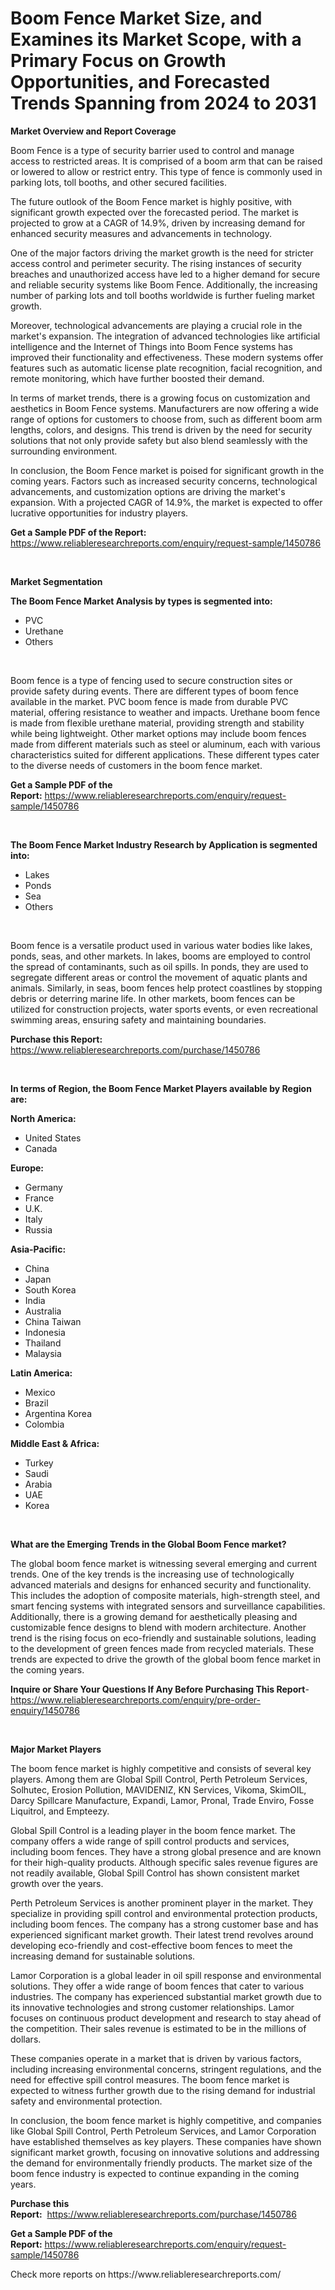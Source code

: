 <p><h1>Boom Fence Market Size, and Examines its Market Scope, with a Primary Focus on Growth Opportunities, and Forecasted Trends Spanning from 2024 to 2031</h1></p><p><strong>Market Overview and Report Coverage</strong></p>
<p><p>Boom Fence is a type of security barrier used to control and manage access to restricted areas. It is comprised of a boom arm that can be raised or lowered to allow or restrict entry. This type of fence is commonly used in parking lots, toll booths, and other secured facilities.</p><p>The future outlook of the Boom Fence market is highly positive, with significant growth expected over the forecasted period. The market is projected to grow at a CAGR of 14.9%, driven by increasing demand for enhanced security measures and advancements in technology.</p><p>One of the major factors driving the market growth is the need for stricter access control and perimeter security. The rising instances of security breaches and unauthorized access have led to a higher demand for secure and reliable security systems like Boom Fence. Additionally, the increasing number of parking lots and toll booths worldwide is further fueling market growth.</p><p>Moreover, technological advancements are playing a crucial role in the market's expansion. The integration of advanced technologies like artificial intelligence and the Internet of Things into Boom Fence systems has improved their functionality and effectiveness. These modern systems offer features such as automatic license plate recognition, facial recognition, and remote monitoring, which have further boosted their demand.</p><p>In terms of market trends, there is a growing focus on customization and aesthetics in Boom Fence systems. Manufacturers are now offering a wide range of options for customers to choose from, such as different boom arm lengths, colors, and designs. This trend is driven by the need for security solutions that not only provide safety but also blend seamlessly with the surrounding environment.</p><p>In conclusion, the Boom Fence market is poised for significant growth in the coming years. Factors such as increased security concerns, technological advancements, and customization options are driving the market's expansion. With a projected CAGR of 14.9%, the market is expected to offer lucrative opportunities for industry players.</p></p>
<p><strong>Get a Sample PDF of the Report:</strong> <a href="https://www.reliableresearchreports.com/enquiry/request-sample/1450786">https://www.reliableresearchreports.com/enquiry/request-sample/1450786</a></p>
<p>&nbsp;</p>
<p><strong>Market Segmentation</strong></p>
<p><strong>The Boom Fence Market Analysis by types is segmented into:</strong></p>
<p><ul><li>PVC</li><li>Urethane</li><li>Others</li></ul></p>
<p>&nbsp;</p>
<p><p>Boom fence is a type of fencing used to secure construction sites or provide safety during events. There are different types of boom fence available in the market. PVC boom fence is made from durable PVC material, offering resistance to weather and impacts. Urethane boom fence is made from flexible urethane material, providing strength and stability while being lightweight. Other market options may include boom fences made from different materials such as steel or aluminum, each with various characteristics suited for different applications. These different types cater to the diverse needs of customers in the boom fence market.</p></p>
<p><strong>Get a Sample PDF of the Report:</strong>&nbsp;<a href="https://www.reliableresearchreports.com/enquiry/request-sample/1450786">https://www.reliableresearchreports.com/enquiry/request-sample/1450786</a></p>
<p>&nbsp;</p>
<p><strong>The Boom Fence Market Industry Research by Application is segmented into:</strong></p>
<p><ul><li>Lakes</li><li>Ponds</li><li>Sea</li><li>Others</li></ul></p>
<p>&nbsp;</p>
<p><p>Boom fence is a versatile product used in various water bodies like lakes, ponds, seas, and other markets. In lakes, booms are employed to control the spread of contaminants, such as oil spills. In ponds, they are used to segregate different areas or control the movement of aquatic plants and animals. Similarly, in seas, boom fences help protect coastlines by stopping debris or deterring marine life. In other markets, boom fences can be utilized for construction projects, water sports events, or even recreational swimming areas, ensuring safety and maintaining boundaries.</p></p>
<p><strong>Purchase this Report:</strong>&nbsp; <a href="https://www.reliableresearchreports.com/purchase/1450786">https://www.reliableresearchreports.com/purchase/1450786</a></p>
<p>&nbsp;</p>
<p><strong>In terms of Region, the Boom Fence Market Players available by Region are:</strong></p>
<p>
    <p> <strong> North America: </strong>
        <ul>
            <li>United States</li>
            <li>Canada</li>
        </ul>
        </p> 
    <p> <strong> Europe: </strong>
        <ul>
            <li>Germany</li>
            <li>France</li>
            <li>U.K.</li>
            <li>Italy</li>
            <li>Russia</li>
        </ul>
        </p> 
    <p> <strong> Asia-Pacific: </strong>
        <ul>
            <li>China</li>
            <li>Japan</li>
            <li>South Korea</li>
            <li>India</li>
            <li>Australia</li>
            <li>China Taiwan</li>
            <li>Indonesia</li>
            <li>Thailand</li>
            <li>Malaysia</li>
        </ul>
        </p> 
    <p> <strong> Latin America: </strong>
        <ul>
            <li>Mexico</li>
            <li>Brazil</li>
            <li>Argentina Korea</li>
            <li>Colombia</li>
        </ul>
        </p> 
    <p> <strong> Middle East & Africa: </strong>
        <ul>
            <li>Turkey</li>
            <li>Saudi</li>
            <li>Arabia</li>
            <li>UAE</li>
            <li>Korea</li>
        </ul>
    </p>
    </p>
<p>&nbsp;</p>
<p><strong>What are the Emerging Trends in the Global Boom Fence market?</strong></p>
<p><p>The global boom fence market is witnessing several emerging and current trends. One of the key trends is the increasing use of technologically advanced materials and designs for enhanced security and functionality. This includes the adoption of composite materials, high-strength steel, and smart fencing systems with integrated sensors and surveillance capabilities. Additionally, there is a growing demand for aesthetically pleasing and customizable fence designs to blend with modern architecture. Another trend is the rising focus on eco-friendly and sustainable solutions, leading to the development of green fences made from recycled materials. These trends are expected to drive the growth of the global boom fence market in the coming years.</p></p>
<p><strong>Inquire or Share Your Questions If Any Before Purchasing This Report</strong>- <a href="https://www.reliableresearchreports.com/enquiry/pre-order-enquiry/1450786">https://www.reliableresearchreports.com/enquiry/pre-order-enquiry/1450786</a></p>
<p>&nbsp;</p>
<p><strong>Major Market Players</strong></p>
<p><p>The boom fence market is highly competitive and consists of several key players. Among them are Global Spill Control, Perth Petroleum Services, Solhutec, Erosion Pollution, MAVIDENIZ, KN Services, Vikoma, SkimOIL, Darcy Spillcare Manufacture, Expandi, Lamor, Pronal, Trade Enviro, Fosse Liquitrol, and Empteezy.</p><p>Global Spill Control is a leading player in the boom fence market. The company offers a wide range of spill control products and services, including boom fences. They have a strong global presence and are known for their high-quality products. Although specific sales revenue figures are not readily available, Global Spill Control has shown consistent market growth over the years.</p><p>Perth Petroleum Services is another prominent player in the market. They specialize in providing spill control and environmental protection products, including boom fences. The company has a strong customer base and has experienced significant market growth. Their latest trend revolves around developing eco-friendly and cost-effective boom fences to meet the increasing demand for sustainable solutions.</p><p>Lamor Corporation is a global leader in oil spill response and environmental solutions. They offer a wide range of boom fences that cater to various industries. The company has experienced substantial market growth due to its innovative technologies and strong customer relationships. Lamor focuses on continuous product development and research to stay ahead of the competition. Their sales revenue is estimated to be in the millions of dollars.</p><p>These companies operate in a market that is driven by various factors, including increasing environmental concerns, stringent regulations, and the need for effective spill control measures. The boom fence market is expected to witness further growth due to the rising demand for industrial safety and environmental protection.</p><p>In conclusion, the boom fence market is highly competitive, and companies like Global Spill Control, Perth Petroleum Services, and Lamor Corporation have established themselves as key players. These companies have shown significant market growth, focusing on innovative solutions and addressing the demand for environmentally friendly products. The market size of the boom fence industry is expected to continue expanding in the coming years.</p></p>
<p><strong>Purchase this Report:</strong>&nbsp;&nbsp;<a href="https://www.reliableresearchreports.com/purchase/1450786">https://www.reliableresearchreports.com/purchase/1450786</a></p>
<p></p>
<p><strong>Get a Sample PDF of the Report:</strong>&nbsp;<a href="https://www.reliableresearchreports.com/enquiry/request-sample/1450786">https://www.reliableresearchreports.com/enquiry/request-sample/1450786</a></p>
<p>Check more reports on https://www.reliableresearchreports.com/</p>
